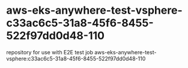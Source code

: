 # aws-eks-anywhere-test-vsphere-c33ac6c5-31a8-45f6-8455-522f97dd0d48-110
repository for use with E2E test job aws-eks-anywhere-test-vsphere:c33ac6c5-31a8-45f6-8455-522f97dd0d48-110
